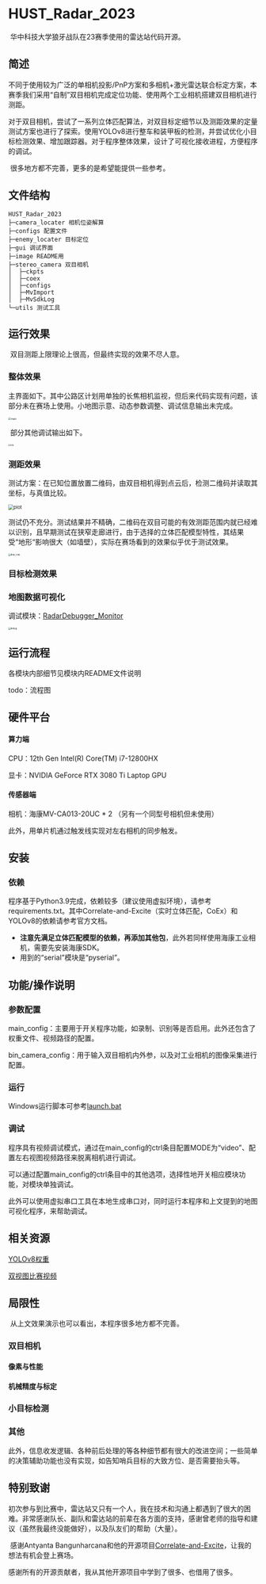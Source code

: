 # HUST_Radar_2023

​	华中科技大学狼牙战队在23赛季使用的雷达站代码开源。

## 简述

​	不同于使用较为广泛的单相机投影/PnP方案和多相机+激光雷达联合标定方案，本赛季我们采用“自制”双目相机完成定位功能、使用两个工业相机搭建双目相机进行测距。

​	对于双目相机，尝试了一系列立体匹配算法，对双目标定细节以及测距效果的定量测试方案也进行了探索。使用YOLOv8进行整车和装甲板的检测，并尝试优化小目标检测效果、增加跟踪器。对于程序整体效果，设计了可视化接收进程，方便程序的调试。

​	很多地方都不完善，更多的是希望能提供一些参考。



## 文件结构

```
HUST_Radar_2023
├─camera_locater 相机位姿解算
├─configs 配置文件
├─enemy_locater 目标定位
├─gui 调试界面
├─image README用
├─stereo_camera 双目相机
│  ├─ckpts
│  ├─coex
│  ├─configs
│  ├─MvImport
│  ├─MvSdkLog
└─utils 测试工具
```

## 运行效果

​	双目测距上限理论上很高，但最终实现的效果不尽人意。

### 整体效果

​	主界面如下。其中公路区计划用单独的长焦相机监视，但后来代码实现有问题，该部分未在赛场上使用。小地图示意、动态参数调整、调试信息输出未完成。

<img src="C:\Users\13572\Desktop\main.png" alt="main" style="zoom: 34%;" />

​	部分其他调试输出如下。

<img src="C:\Users\13572\Desktop\info.png" alt="info" style="zoom: 27%;" />

### 测距效果

​	测试方案：在已知位置放置二维码，由双目相机得到点云后，检测二维码并读取其坐标，与真值比较。

<img src=".\images\plot.png" alt="plot" style="zoom: 67%;" />

​	测试仍不充分。测试结果并不精确，二维码在双目可能的有效测距范围内就已经难以识别，且早期测试在狭窄走廊进行，由于选择的立体匹配模型特性，其结果受“地形“影响很大（如墙壁），实际在赛场看到的效果似乎优于测试效果。

<img src=".\images\disp_cmp.png" alt="disp_cmp" style="zoom:30%;" />

### 目标检测效果



### 地图数据可视化

调试模块：[RadarDebugger_Monitor](https://github.com/HUSTLYRM/RadarDebugger_Monitor)

<img src="C:\Users\13572\Desktop\debug.png" alt="debug" style="zoom: 30%;" />



## 运行流程

各模块内部细节见模块内README文件说明

todo：流程图





## 硬件平台

#### 算力端

CPU：12th Gen Intel(R) Core(TM) i7-12800HX

显卡：NVIDIA GeForce RTX 3080 Ti Laptop GPU

#### 传感器端

相机：海康MV-CA013-20UC * 2 （另有一个同型号相机但未使用）

此外，用单片机通过触发线实现对左右相机的同步触发。

## 安装

### 依赖

​	程序基于Python3.9完成，依赖较多（建议使用虚拟环境），请参考requirements.txt。其中Correlate-and-Excite（实时立体匹配，CoEx）和YOLOv8的依赖请参考官方文档。

* **注意先满足立体匹配模型的依赖，再添加其他包**，此外若同样使用海康工业相机，需要先安装海康SDK。
* 用到的“serial”模块是“pyserial”。

## 功能/操作说明 

### 参数配置

main_config：主要用于开关程序功能，如录制、识别等是否启用。此外还包含了权重文件、视频路径的配置。

bin_camera_config：用于输入双目相机内外参，以及对工业相机的图像采集进行配置。

### 运行

Windows运行脚本可参考[launch.bat](./launch.bat)

### 调试

​	程序具有视频调试模式，通过在main_config的ctrl条目配置MODE为“video”、配置左右视图视频路径来脱离相机进行调试。

​	可以通过配置main_config的ctrl条目中的其他选项，选择性地开关相应模块功能，对模块单独调试。

​	此外可以使用虚拟串口工具在本地生成串口对，同时运行本程序和上文提到的地图可视化程序，来帮助调试。

## 相关资源

[YOLOv8权重]()

[双视图比赛视频]()

## 局限性

​	从上文效果演示也可以看出，本程序很多地方都不完善。

### 双目相机

#### 像素与性能

#### 机械精度与标定

### 小目标检测

### 其他

​	此外，信息收发逻辑、各种前后处理的等各种细节都有很大的改进空间；一些简单的决策辅助功能也没有实现，如告知哨兵目标的大致方位、是否需要抬头等。

## 特别致谢

​	初次参与到比赛中，雷达站又只有一个人，我在技术和沟通上都遇到了很大的困难。非常感谢队长、副队和雷达站的前辈在各方面的支持，感谢曾老师的指导和建议（虽然我最终没能做好），以及队友们的帮助（大量）。

​	感谢Antyanta Bangunharcana和他的开源项目[Correlate-and-Excite](https://github.com/antabangun/coex)，让我的想法有机会登上赛场。

​	感谢所有的开源贡献者，我从其他开源项目中学到了很多、也借用了很多。
